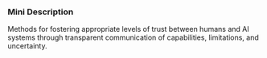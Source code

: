 ### Mini Description

Methods for fostering appropriate levels of trust between humans and AI systems through transparent communication of capabilities, limitations, and uncertainty.
